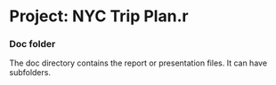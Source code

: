 # Project: NYC Trip Plan.r
### Doc folder

The doc directory contains the report or presentation files. It can have subfolders.  
